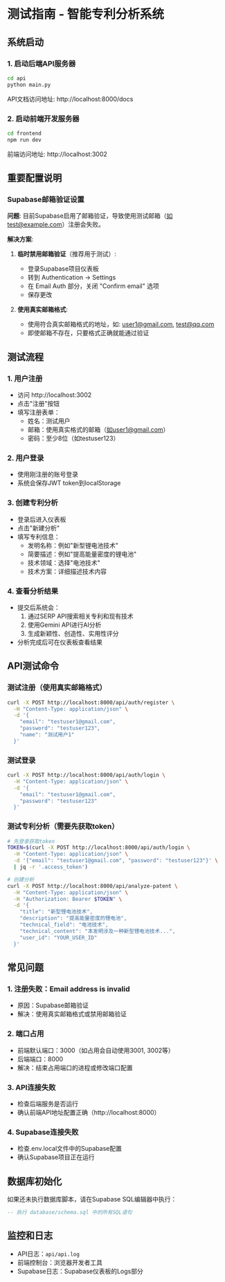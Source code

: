 # 测试指南 - 智能专利分析系统

## 系统启动

### 1. 启动后端API服务器
```bash
cd api
python main.py
```
API文档访问地址: http://localhost:8000/docs

### 2. 启动前端开发服务器
```bash
cd frontend
npm run dev
```
前端访问地址: http://localhost:3002

## 重要配置说明

### Supabase邮箱验证设置

**问题**: 目前Supabase启用了邮箱验证，导致使用测试邮箱（如test@example.com）注册会失败。

**解决方案**:

1. **临时禁用邮箱验证**（推荐用于测试）:
   - 登录Supabase项目仪表板
   - 转到 Authentication → Settings
   - 在 Email Auth 部分，关闭 "Confirm email" 选项
   - 保存更改

2. **使用真实邮箱格式**:
   - 使用符合真实邮箱格式的地址，如: user1@gmail.com, test@qq.com
   - 即使邮箱不存在，只要格式正确就能通过验证

## 测试流程

### 1. 用户注册
- 访问 http://localhost:3002
- 点击"注册"按钮
- 填写注册表单：
  - 姓名：测试用户
  - 邮箱：使用真实格式的邮箱（如user1@gmail.com）
  - 密码：至少8位（如testuser123）

### 2. 用户登录
- 使用刚注册的账号登录
- 系统会保存JWT token到localStorage

### 3. 创建专利分析
- 登录后进入仪表板
- 点击"新建分析"
- 填写专利信息：
  - 发明名称：例如"新型锂电池技术"
  - 简要描述：例如"提高能量密度的锂电池"
  - 技术领域：选择"电池技术"
  - 技术方案：详细描述技术内容

### 4. 查看分析结果
- 提交后系统会：
  1. 通过SERP API搜索相关专利和现有技术
  2. 使用Gemini API进行AI分析
  3. 生成新颖性、创造性、实用性评分
- 分析完成后可在仪表板查看结果

## API测试命令

### 测试注册（使用真实邮箱格式）
```bash
curl -X POST http://localhost:8000/api/auth/register \
  -H "Content-Type: application/json" \
  -d '{
    "email": "testuser1@gmail.com",
    "password": "testuser123",
    "name": "测试用户1"
  }'
```

### 测试登录
```bash
curl -X POST http://localhost:8000/api/auth/login \
  -H "Content-Type: application/json" \
  -d '{
    "email": "testuser1@gmail.com",
    "password": "testuser123"
  }'
```

### 测试专利分析（需要先获取token）
```bash
# 先登录获取token
TOKEN=$(curl -X POST http://localhost:8000/api/auth/login \
  -H "Content-Type: application/json" \
  -d '{"email": "testuser1@gmail.com", "password": "testuser123"}' \
  | jq -r '.access_token')

# 创建分析
curl -X POST http://localhost:8000/api/analyze-patent \
  -H "Content-Type: application/json" \
  -H "Authorization: Bearer $TOKEN" \
  -d '{
    "title": "新型锂电池技术",
    "description": "提高能量密度的锂电池",
    "technical_field": "电池技术",
    "technical_content": "本发明涉及一种新型锂电池技术...",
    "user_id": "YOUR_USER_ID"
  }'
```

## 常见问题

### 1. 注册失败：Email address is invalid
- 原因：Supabase邮箱验证
- 解决：使用真实邮箱格式或禁用邮箱验证

### 2. 端口占用
- 前端默认端口：3000（如占用会自动使用3001, 3002等）
- 后端端口：8000
- 解决：结束占用端口的进程或修改端口配置

### 3. API连接失败
- 检查后端服务是否运行
- 确认前端API地址配置正确（http://localhost:8000）

### 4. Supabase连接失败
- 检查.env.local文件中的Supabase配置
- 确认Supabase项目正在运行

## 数据库初始化

如果还未执行数据库脚本，请在Supabase SQL编辑器中执行：
```sql
-- 执行 database/schema.sql 中的所有SQL语句
```

## 监控和日志

- API日志：`api/api.log`
- 前端控制台：浏览器开发者工具
- Supabase日志：Supabase仪表板的Logs部分